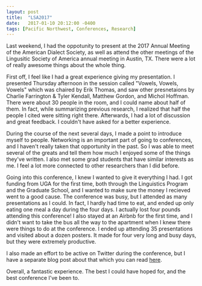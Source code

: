 ```yaml
---
layout: post
title:  "LSA2017"
date:   2017-01-10 20:12:00 -0400
tags: [Pacific Northwest, Conferences, Research]
---
```


Last weekend, I had the oppotunity to present at the 2017 Annual Meeting of the American Dialect Society, as well as attend the other meetings of the Lingusitic Society of America annual meeting in Austin, TX. There were a lot of really awesome things about the whole thing.

First off, I feel like I had a great experience giving my presentation. I presented Thursday afternoon in the session called "Vowels, Vowels, Vowels" which was chaired by Erik Thomas, and saw other presnetaions by Charlie Farrington & Tyler Kendall, Matthew Gordon, and Michol Hoffman. There were about 30 people in the room, and I could name about half of them. In fact, while summarizing previous research, I realized that half the people I cited were sitting right there. Afterwards, I had a lot of discussion and great feedback. I couldn't have asked for a better experience.

During the course of the next several days, I made a point to introduce myself to people. Networking is an important part of going to conferences, and I haven't really taken that opportunity in the past. So I was able to meet several of the greats and tell them how much I enjoyed some of the things they've written. I also met some grad students that have similar interests as me. I feel a lot more connected to other researchers than I did before. 

Going into this conference, I knew I wanted to give it everything I had. I got funding from UGA for the first time, both through the Linguistics Program and the Graduate School, and I wanted to make sure the money I recieved went to a good cause. The conference was busy, but I attended as many presentations as I could. In fact, I hardly had time to eat, and ended up only eating one meal a day during the four days. I actually lost four pounds attending this conference! I also stayed at an Airbnb for the first time, and I didn't want to take the bus all the way to the apartment when I knew there were things to do at the conference. I ended up attending 35 presentations and visited about a dozen posters. It made for four very long and busy days, but they were extremely productive. 

I also made an effort to be active on Twitter during the conference, but I have a separate blog post about that which you can read <a href="/blog/tweeting_LSA2017">here</a>. 

Overall, a fantastic experience. The best I could have hoped for, and the best conference I've been to.

